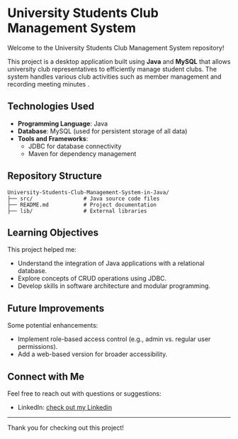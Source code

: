 # University Students Club Management System

Welcome to the University Students Club Management System repository! 

This project is a desktop application built using **Java** and **MySQL** that allows university club representatives to efficiently manage student clubs. The system handles various club activities such as member management and recording meeting minutes .


## Technologies Used

- **Programming Language**: Java
- **Database**: MySQL (used for persistent storage of all data)
- **Tools and Frameworks**:
  - JDBC for database connectivity
  - Maven for dependency management 


## Repository Structure

```
University-Students-Club-Management-System-in-Java/
├── src/                # Java source code files
├── README.md           # Project documentation 
├── lib/                # External libraries 

```

## Learning Objectives

This project helped me:

- Understand the integration of Java applications with a relational database.
- Explore concepts of CRUD operations using JDBC.
- Develop skills in software architecture and modular programming.

## Future Improvements

Some potential enhancements:

- Implement role-based access control (e.g., admin vs. regular user permissions).
- Add a web-based version for broader accessibility.

## Connect with Me

Feel free to reach out with questions or suggestions:

- LinkedIn: [check out my Linkedin](https://linkedin.com/in/haymanot-gidena)

---

Thank you for checking out this project! 
